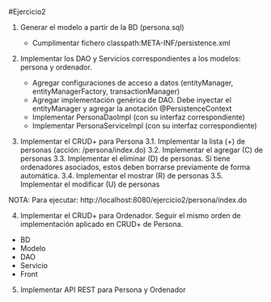 #Ejercicio2

1. Generar el modelo a partir de la BD (persona.sql)
	- Cumplimentar fichero classpath:META-INF/persistence.xml

2. Implementar los DAO y Servicios correspondientes a los modelos: persona y ordenador.
	- Agregar configuraciones de acceso a datos (entityManager, entityManagerFactory, transactionManager)
	- Agregar implementación genérica de DAO. Debe inyectar el entityManager y agregar la anotación @PersistenceContext
	- Implementar PersonaDaoImpl (con su interfaz correspondiente)
	- Implementar PersonaServiceImpl (con su interfaz correspondiente)

3. Implementar el CRUD+ para Persona
	3.1. Implementar la lista (+) de personas (acción: /persona/index.do)
	3.2. Implementar el agregar (C) de personas
	3.3. Implementar el eliminar (D) de personas. Si tiene ordenadores asociados, estos deben borrarse previamente de forma automática.
	3.4. Implementar el mostrar (R) de personas
	3.5. Implementar el modificar (U) de personas

NOTA: Para ejecutar: http://localhost:8080/ejercicio2/persona/index.do

4. Implementar el CRUD+ para Ordenador. Seguir el mismo orden de implementación aplicado en CRUD+ de Persona.
- BD
- Modelo
- DAO
- Servicio
- Front

5. Implementar API REST para Persona y Ordenador




